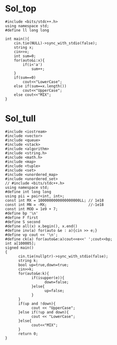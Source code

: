 # Sol_top

    #include <bits/stdc++.h>
    using namespace std;
    #define ll long long
    
    int main(){
        cin.tie(NULL)->sync_with_stdio(false);
        string x;
        cin>>x;
        int sum=0;
        for(auto&i:x){
            if(i<'a')
                sum++;
        }
        if(sum==0)
            cout<<"LowerCase";
        else if(sum==x.length())
            cout<<"UpperCase";
        else cout<<"MIX";
    }

# Sol_tull
    #include <iostream>
    #include <vector>
    #include <queue>
    #include <stack>
    #include <algorithm>
    #include <string.h>
    #include <math.h>
    #include <map>
    #include <tuple>
    #include <set>
    #include <unordered_map>
    #include <unordered_set>
    // #include <bits/stdc++.h>
    using namespace std;
    #define int long long
    using pii = pair<int, int>;
    const int MX = 1000000000000000000LL; // 1e18
    const int MN = -MX;                   //-1e18
    const int MOD = 1e9 + 7;
    #define bp '\n'
    #define F first
    #define S second
    #define all(x) x.begin(), x.end()
    #define inv(a) for(auto &e : a){cin >> e;}
    #define vp cout << '\n';
    #define ck(a) for(auto&e:a)cout<<e<<' ';cout<<bp;
    int a[100005];
    signed main()
    {
          cin.tie(nullptr)->sync_with_stdio(false);
          string k;
          bool up=true,down=true;
          cin>>k;
          for(auto&e:k){
                if(isupper(e)){
                      down=false;
                }else{
                      up=false;
                }
          }
          if(up and !down){
                cout << "UpperCase";
          }else if(!up and down){
                cout << "LowerCase";
          }else{
                cout<<"MIX";
          }
          return 0;
    }
